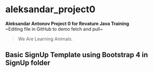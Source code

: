 # aleksandar_project0
**Aleksandar Antonov Project 0 for Revature Java Training**
<br />~Editing file in GitHub to demo fetch and pull~
>We Are Learning Animals.

## Basic SignUp Template using Bootstrap 4 in SignUp folder
